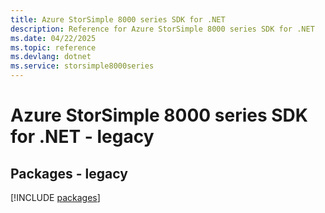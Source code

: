 ```yaml
---
title: Azure StorSimple 8000 series SDK for .NET
description: Reference for Azure StorSimple 8000 series SDK for .NET
ms.date: 04/22/2025
ms.topic: reference
ms.devlang: dotnet
ms.service: storsimple8000series
---
```

# Azure StorSimple 8000 series SDK for .NET - legacy
## Packages - legacy
[!INCLUDE [packages](storsimple-8000-series-index.md)]